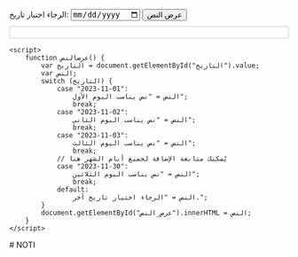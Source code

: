<!DOCTYPE html>
<html>
<head>
    <title>تاريخ وعرض نص</title>
    <style>
        #عرض_النص {
            font-family: Arial, sans-serif;
            font-size: 18px;
            color: #333;
            padding: 10px;
            border: 1px solid #ccc;
            margin-top: 10px;
        }
    </style>
</head>
<body>
    <label for="التاريخ">الرجاء اختيار تاريخ:</label>
    <input type="date" id="التاريخ">
    <button onclick="عرضالنص()">عرض النص</button>
    <div id="عرض_النص"></div>

    <script>
        function عرضالنص() {
            var التاريخ = document.getElementById("التاريخ").value;
            var النص;
            switch (التاريخ) {
                case "2023-11-01":
                    النص = "نص يناسب اليوم الأول";
                    break;
                case "2023-11-02":
                    النص = "نص يناسب اليوم الثاني";
                    break;
                case "2023-11-03":
                    النص = "نص يناسب اليوم الثالث";
                    break;
                // يُمكنك متابعة الإضافة لجميع أيام الشهر هنا
                case "2023-11-30":
                    النص = "نص يناسب اليوم الثلاثين";
                    break;
                default:
                    النص = "الرجاء اختيار تاريخ آخر.";
            }
            document.getElementById("عرض_النص").innerHTML = النص;
        }
    </script>
</body>
</html>
# NOTI
